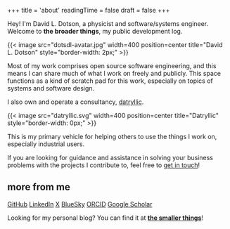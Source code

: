 +++
title = 'about'
readingTime = false
draft = false
+++

Hey! I'm David L. Dotson, a physicist and software/systems engineer.
Welcome to **the broader things**, my public development log.

{{< image src="dotsdl-avatar.jpg" width=400 position=center title="David L. Dotson" style="border-width: 2px;" >}}

Most of my work comprises open source software engineering, and this means I can share much of what I work on freely and publicly.
This space functions as a kind of scratch pad for this work, especially on topics of systems and software design. 

I also own and operate a consultancy, [datryllic](https://datryllic.com/).

{{< image src="datryllic.svg" width=400 position=center title="Datryllic" style="border-width: 0px;" >}}

This is my primary vehicle for helping others to use the things I work on, especially industrial users.

If you are looking for guidance and assistance in solving your business problems with the projects I contribute to, feel free to [get in touch](https://datryllic.com/contact/)!

## more from me

[GitHub](https://github.com/dotsdl)
[LinkedIn](https://www.linkedin.com/in/dotsdl/)
[ X](//x.com/dotsdl)
[BlueSky](https://bsky.app/profile/dotsdl.bsky.social)
[ORCID](https://orcid.org/0000-0001-5879-2942)
[Google Scholar](https://scholar.google.com/citations?user=tN3FOxgAAAAJ)

Looking for my personal blog?
You can find it at [**the smaller things**](https://smallerthings.org/)!
